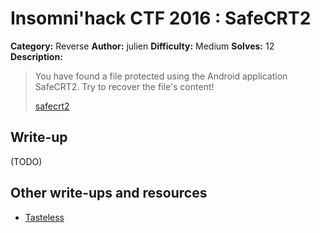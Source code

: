# Insomni'hack CTF 2016 : SafeCRT2

**Category:** Reverse
**Author:** julien
**Difficulty:** Medium
**Solves:** 12
**Description:**

> You have found a file protected using the Android application SafeCRT2. Try to recover the file's content!
>
> [safecrt2](./safecrt2_dcd368339aef3c8cf2cf6db2d3754d71.zip)

## Write-up

(TODO)

## Other write-ups and resources

* [Tasteless](https://tasteless.eu/post/2016/03/insomnihack-safecrt/)
